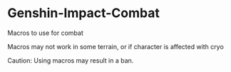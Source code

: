 # Genshin-Impact-Combat
Macros to use for combat

Macros may not work in some terrain, or if character is affected with cryo

Caution: Using macros may result in a ban.

